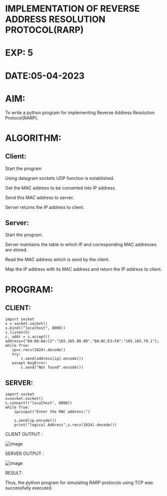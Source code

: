 # IMPLEMENTATION OF REVERSE ADDRESS RESOLUTION PROTOCOL(RARP)
# EXP: 5
# DATE:05-04-2023
# AIM:
To write a python program for implementing Reverse Address Resolution Protocol(RARP).

# ALGORITHM:
## Client:
Start the program

Using datagram sockets UDP function is established.

Get the MAC address to be converted into IP address.

Send this MAC address to server.

Server returns the IP address to client.
## Server:

Start the program.

Server maintains the table in which IP and corresponding MAC addresses are stored.

Read the MAC address which is send by the client.

Map the IP address with its MAC address and return the IP address to client.

# PROGRAM:

## CLIENT:

```
import socket
s = socket.socket()
s.bind(("localhost", 8000))
s.listen(5)
c, addr = s.accept()
address={"6A:08:AA:C2":"165.165.80.80","8A:BC:E3:FA":"165.165.79.1"};
while True:
   ip=c.recv(1024).decode()
   try:
       c.send(address[ip].encode())
   except KeyError:
       c.send("Not found".encode())
 ```
## SERVER:

```
import socket
s=socket.socket()
s.connect(("localhost", 8000))
while True:
    ip=input("Enter the MAC address:")
     
    s.send(ip.encode())
    print("logical Address",s.recv(1024).decode())
```
CLIENT OUTPUT :

![image](https://github.com/DhanushPalani/EX-NO-5/assets/121594640/22589376-c87d-4ef2-a52d-ac30f96fa164)

SERVER OUTPUT :

![image](https://github.com/DhanushPalani/EX-NO-5/assets/121594640/5c9e969b-742f-4ccc-8f7d-0637347c2874)

RESULT:

Thus, the python program for simulating RARP protocols using TCP was successfully executed.
